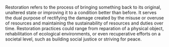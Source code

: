 
Restoration refers to the process of bringing something back to its original, unaltered state or improving it to a condition better than before. It serves the dual purpose of rectifying the damage created by the misuse or overuse of resources and maintaining the sustainability of resources and duties over time. Restoration practices could range from reparation of a physical object, rehabilitation of ecological environments, or even recuperative efforts on a societal level, such as building social justice or striving for peace.

